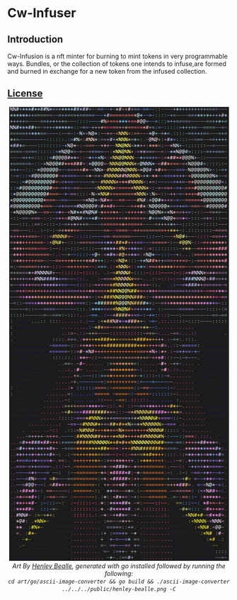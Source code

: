 # Cw-Infuser
 
## Introduction
Cw-Infusion is a nft minter for burning to mint tokens in very programmable ways. Bundles, or the collection of tokens one intends to infuse,are formed and burned in exchange for a new token from the infused collection.

## [License](https://github.com/permissionlessweb/cw-infuser/blob/main/LICENSE)
<div align="center">

[![preview](/public/gallery.png)]()\
*Art By [Henley Bealle](https://www.henleybeall.com/), generated with go installed followed by running the following:\
`cd art/go/ascii-image-converter && go build && ./ascii-image-converter ../../../public/henley-bealle.png -C`*
</div>
